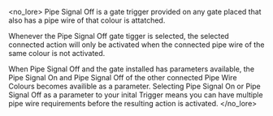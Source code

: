 <no_lore>
Pipe Signal Off is a gate trigger provided on any gate placed that also has a pipe wire of that colour is attatched.

Whenever the Pipe Signal Off gate tigger is selected, the selected connected action will only be activated when the connected pipe wire of the same colour is not activated.

When Pipe Signal Off and the gate installed has parameters available, the Pipe Signal On and Pipe Signal Off of the other connected Pipe Wire Colours becomes availible as a parameter.
Selecting Pipe Signal On or Pipe Signal Off as a parameter to your inital Trigger means you can have multiple pipe wire requirements before the resulting action is activated.
</no_lore>